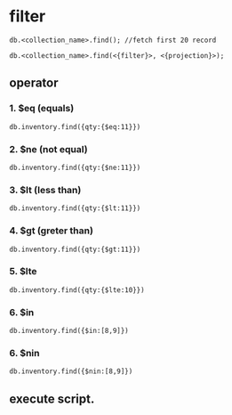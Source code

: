 # filter
```
db.<collection_name>.find(); //fetch first 20 record

db.<collection_name>.find(<{filter}>, <{projection}>);
```
## operator
### 1. $eq (equals)
```
db.inventory.find({qty:{$eq:11}})
```

### 2. $ne (not equal)
```
db.inventory.find({qty:{$ne:11}})
```

### 3. $lt (less than) 
```
db.inventory.find({qty:{$lt:11}})
```

### 4. $gt (greter than)
```
db.inventory.find({qty:{$gt:11}})
```

### 5. $lte 
```
db.inventory.find({qty:{$lte:10}})
```

### 6. $in
```
db.inventory.find({$in:[8,9]})
```

### 6. $nin
```
db.inventory.find({$nin:[8,9]})
```


## execute script.
